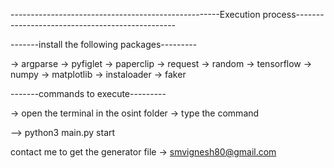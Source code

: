 ----------------------------------------------------Execution process------------------------------------------------

-------install the following packages---------

-> argparse
-> pyfiglet
-> paperclip
-> request
-> random
-> tensorflow
-> numpy
-> matplotlib
-> instaloader
-> faker


-------commands to execute--------- 

-> open the terminal in the osint folder
-> type the command 

         
  --> python3 main.py start 

contact me to get the generator file -> smvignesh80@gmail.com
